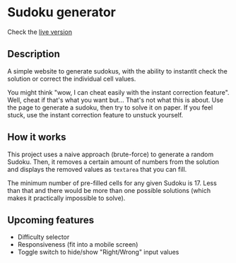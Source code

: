 # Sudoku generator
Check the <a href="https://margual56.github.io/sudoku-generator" target="_blank">live version</a>

## Description
A simple website to generate sudokus, with the ability to instantlt check the solution or correct the individual cell values.

You might think "wow, I can cheat easily with the instant correction feature". Well, cheat if that's what you want but... That's not what this is about. Use the page to generate a sudoku, then try to solve it on paper. If you feel stuck, use the instant correction feature to unstuck yourself. 

## How it works
This project uses a naive approach (brute-force) to generate a random Sudoku. Then, it removes a certain amount of numbers from the solution and displays the removed values as `textarea` that you can fill.

The minimum number of pre-filled cells for any given Sudoku is 17. Less than that and there would be more than one possible solutions (which makes it practically impossible to solve).

## Upcoming features
* Difficulty selector
* Responsiveness (fit into a mobile screen)
* Toggle switch to hide/show "Right/Wrong" input values
